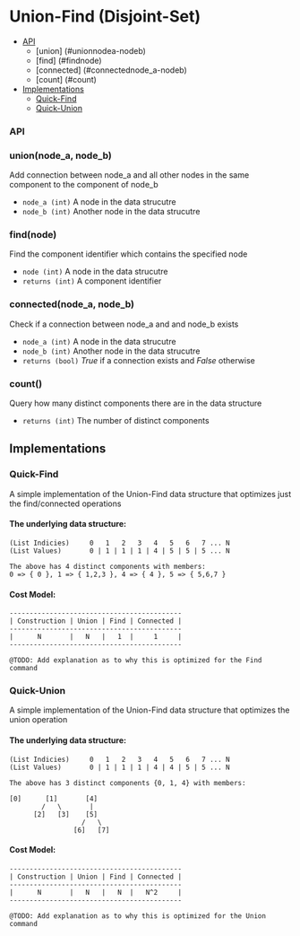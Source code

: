 # Union-Find (Disjoint-Set)

+ [API](#api)
  + [union] (#unionnodea-nodeb)
  + [find] (#findnode)
  + [connected] (#connectednode_a-nodeb)
  + [count] (#count)
+ [Implementations](#implementations)
  + [Quick-Find](#quick-find)
  + [Quick-Union](#quick-union)

### API

### union(node_a, node_b)
Add connection between node_a and all other nodes in the same component to the component of node_b
  + `node_a (int)` A node in the data strucutre
  + `node_b (int)` Another node in the data strucutre

### find(node)
Find the component identifier which contains the specified node
  + `node (int)` A node in the data strucutre
  + `returns (int)` A component identifier

### connected(node_a, node_b)
Check if a connection between node_a and and node_b exists
  + `node_a (int)` A node in the data strucutre
  + `node_b (int)` Another node in the data strucutre
  + `returns (bool)` *True* if a connection exists and *False* otherwise

### count()
Query how many distinct components there are in the data structure
  + `returns (int)` The number of distinct components

## Implementations

### Quick-Find

A simple implementation of the Union-Find data structure that optimizes just the find/connected operations

#### The underlying data structure:
```
(List Indicies)     0   1   2   3   4   5   6   7 ... N
(List Values)       0 | 1 | 1 | 1 | 4 | 5 | 5 | 5 ... N

The above has 4 distinct components with members:
0 => { 0 }, 1 => { 1,2,3 }, 4 => { 4 }, 5 => { 5,6,7 }
```

#### Cost Model:
```
-------------------------------------------
| Construction | Union | Find | Connected |
-------------------------------------------
|      N       |   N   |   1  |     1     |
-------------------------------------------

@TODO: Add explanation as to why this is optimized for the Find command
```

### Quick-Union

A simple implementation of the Union-Find data structure that optimizes the union operation

#### The underlying data structure:
```
(List Indicies)     0   1   2   3   4   5   6   7 ... N
(List Values)       0 | 1 | 1 | 1 | 4 | 4 | 5 | 5 ... N

The above has 3 distinct components {0, 1, 4} with members:

[0]      [1]       [4]
        /   \       |
      [2]   [3]    [5]
                  /   \
                [6]   [7]
```

#### Cost Model:
```
-------------------------------------------
| Construction | Union | Find | Connected |
-------------------------------------------
|      N       |   N   |   N  |   N^2     |
-------------------------------------------

@TODO: Add explanation as to why this is optimized for the Union command
```
